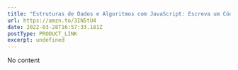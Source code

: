```yaml
---
title: "Estruturas de Dados e Algoritmos com JavaScript: Escreva um Código JavaScript Complexo e Eficaz Usando a Mais Recente ECMAScript"
url: https://amzn.to/3IN5tU4
date: 2022-03-28T16:57:33.181Z
postType: PRODUCT_LINK
excerpt: undefined
---
```


No content
